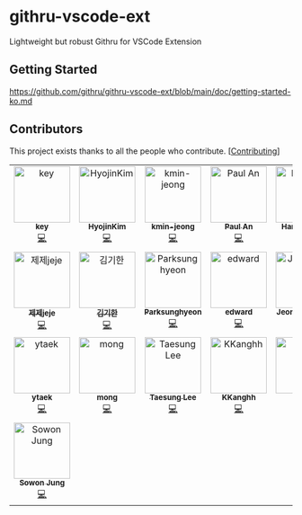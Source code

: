 # githru-vscode-ext

Lightweight but robust Githru for VSCode Extension

## Getting Started

https://github.com/githru/githru-vscode-ext/blob/main/doc/getting-started-ko.md

## Contributors

This project exists thanks to all the people who contribute. [[Contributing](https://github.com/githru/githru-vscode-ext/blob/main/CONTRIBUTING.md)]

<!-- ALL-CONTRIBUTORS-LIST:START - Do not remove or modify this section -->
<!-- prettier-ignore-start -->
<!-- markdownlint-disable -->
<table>
  <tbody>
    <tr>
      <td align="center" valign="top" width="14.28%"><a href="https://github.com/ansrlm"><img src="https://avatars.githubusercontent.com/u/28749913?v=4?s=100" width="100px;" alt="key"/><br /><sub><b>key</b></sub></a><br /><a href="https://github.com/githru/githru-vscode-ext/commits?author=ansrlm" title="Code">💻</a></td>
      <td align="center" valign="top" width="14.28%"><a href="https://velog.io/@gwsyl22"><img src="https://avatars.githubusercontent.com/u/60775453?v=4?s=100" width="100px;" alt="HyojinKim"/><br /><sub><b>HyojinKim</b></sub></a><br /><a href="https://github.com/githru/githru-vscode-ext/commits?author=hy57in" title="Code">💻</a></td>
      <td align="center" valign="top" width="14.28%"><a href="https://github.com/kmin-jeong"><img src="https://avatars.githubusercontent.com/u/53456037?v=4?s=100" width="100px;" alt="kmin-jeong"/><br /><sub><b>kmin-jeong</b></sub></a><br /><a href="https://github.com/githru/githru-vscode-ext/commits?author=kmin-jeong" title="Code">💻</a></td>
      <td align="center" valign="top" width="14.28%"><a href="https://github.com/anpaul0615"><img src="https://avatars.githubusercontent.com/u/8488507?v=4?s=100" width="100px;" alt="Paul An"/><br /><sub><b>Paul An</b></sub></a><br /><a href="https://github.com/githru/githru-vscode-ext/commits?author=anpaul0615" title="Code">💻</a></td>
      <td align="center" valign="top" width="14.28%"><a href="https://github.com/hanseul-lee"><img src="https://avatars.githubusercontent.com/u/69497936?v=4?s=100" width="100px;" alt="Hanseul Lee"/><br /><sub><b>Hanseul Lee</b></sub></a><br /><a href="https://github.com/githru/githru-vscode-ext/commits?author=hanseul-lee" title="Code">💻</a></td>
      <td align="center" valign="top" width="14.28%"><a href="https://github.com/ooooorobo"><img src="https://avatars.githubusercontent.com/u/40057032?v=4?s=100" width="100px;" alt="조예진"/><br /><sub><b>조예진</b></sub></a><br /><a href="https://github.com/githru/githru-vscode-ext/commits?author=ooooorobo" title="Code">💻</a></td>
      <td align="center" valign="top" width="14.28%"><a href="https://velog.io/@0_jin"><img src="https://avatars.githubusercontent.com/u/70205497?v=4?s=100" width="100px;" alt="jin-Pro"/><br /><sub><b>jin-Pro</b></sub></a><br /><a href="https://github.com/githru/githru-vscode-ext/commits?author=jin-Pro" title="Code">💻</a></td>
    </tr>
    <tr>
      <td align="center" valign="top" width="14.28%"><a href="http://dev-jejecrunch.tistory.com/"><img src="https://avatars.githubusercontent.com/u/41473964?v=4?s=100" width="100px;" alt="제제jeje"/><br /><sub><b>제제jeje</b></sub></a><br /><a href="https://github.com/githru/githru-vscode-ext/commits?author=jejecrunch" title="Code">💻</a></td>
      <td align="center" valign="top" width="14.28%"><a href="http://vgihan.github.io"><img src="https://avatars.githubusercontent.com/u/49841765?v=4?s=100" width="100px;" alt="김기한"/><br /><sub><b>김기한</b></sub></a><br /><a href="https://github.com/githru/githru-vscode-ext/commits?author=vgihan" title="Code">💻</a></td>
      <td align="center" valign="top" width="14.28%"><a href="https://pshdev1030.github.io/"><img src="https://avatars.githubusercontent.com/u/79688915?v=4?s=100" width="100px;" alt="Parksunghyeon"/><br /><sub><b>Parksunghyeon</b></sub></a><br /><a href="https://github.com/githru/githru-vscode-ext/commits?author=pshdev1030" title="Code">💻</a></td>
      <td align="center" valign="top" width="14.28%"><a href="https://github.com/wherehows"><img src="https://avatars.githubusercontent.com/u/81841082?v=4?s=100" width="100px;" alt="edward"/><br /><sub><b>edward</b></sub></a><br /><a href="https://github.com/githru/githru-vscode-ext/commits?author=wherehows" title="Code">💻</a></td>
      <td align="center" valign="top" width="14.28%"><a href="https://jeonghye.blog"><img src="https://avatars.githubusercontent.com/u/54584063?v=4?s=100" width="100px;" alt="Jeonghye Choi"/><br /><sub><b>Jeonghye Choi</b></sub></a><br /><a href="https://github.com/githru/githru-vscode-ext/commits?author=jeonghye-choi" title="Code">💻</a></td>
      <td align="center" valign="top" width="14.28%"><a href="https://github.com/taejs"><img src="https://avatars.githubusercontent.com/u/41318449?v=4?s=100" width="100px;" alt="tae"/><br /><sub><b>tae</b></sub></a><br /><a href="https://github.com/githru/githru-vscode-ext/commits?author=taejs" title="Code">💻</a></td>
      <td align="center" valign="top" width="14.28%"><a href="https://velog.io/@blcklamb"><img src="https://avatars.githubusercontent.com/u/92101831?v=4?s=100" width="100px;" alt="Chaejung Kim"/><br /><sub><b>Chaejung Kim</b></sub></a><br /><a href="https://github.com/githru/githru-vscode-ext/commits?author=blcklamb" title="Code">💻</a></td>
    </tr>
    <tr>
      <td align="center" valign="top" width="14.28%"><a href="https://github.com/ytaek"><img src="https://avatars.githubusercontent.com/u/24404665?v=4?s=100" width="100px;" alt="ytaek"/><br /><sub><b>ytaek</b></sub></a><br /><a href="https://github.com/githru/githru-vscode-ext/commits?author=ytaek" title="Code">💻</a></td>
      <td align="center" valign="top" width="14.28%"><a href="https://github.com/momomingzhi"><img src="https://avatars.githubusercontent.com/u/47150127?v=4?s=100" width="100px;" alt="mong"/><br /><sub><b>mong</b></sub></a><br /><a href="https://github.com/githru/githru-vscode-ext/commits?author=momomingzhi" title="Code">💻</a></td>
      <td align="center" valign="top" width="14.28%"><a href="https://www.linkedin.com/in/tae-sung-lee-5ab59a220/"><img src="https://avatars.githubusercontent.com/u/66891085?v=4?s=100" width="100px;" alt="Taesung Lee"/><br /><sub><b>Taesung Lee</b></sub></a><br /><a href="https://github.com/githru/githru-vscode-ext/commits?author=2taesung" title="Code">💻</a></td>
      <td align="center" valign="top" width="14.28%"><a href="https://github.com/KKanghh"><img src="https://avatars.githubusercontent.com/u/84486674?v=4?s=100" width="100px;" alt="KKanghh"/><br /><sub><b>KKanghh</b></sub></a><br /><a href="https://github.com/githru/githru-vscode-ext/commits?author=KKanghh" title="Code">💻</a></td>
      <td align="center" valign="top" width="14.28%"><a href="https://velog.io/@ghenmaru"><img src="https://avatars.githubusercontent.com/u/63959171?v=4?s=100" width="100px;" alt="Gyu"/><br /><sub><b>Gyu</b></sub></a><br /><a href="https://github.com/githru/githru-vscode-ext/commits?author=rbgksqkr" title="Code">💻</a></td>
      <td align="center" valign="top" width="14.28%"><a href="https://github.com/KyuTae98"><img src="https://avatars.githubusercontent.com/u/79373803?v=4?s=100" width="100px;" alt="박규태"/><br /><sub><b>박규태</b></sub></a><br /><a href="https://github.com/githru/githru-vscode-ext/commits?author=KyuTae98" title="Code">💻</a></td>
      <td align="center" valign="top" width="14.28%"><a href="https://github.com/Jinho1011"><img src="https://avatars.githubusercontent.com/u/26860466?v=4?s=100" width="100px;" alt="Jeon Jinho"/><br /><sub><b>Jeon Jinho</b></sub></a><br /><a href="https://github.com/githru/githru-vscode-ext/commits?author=Jinho1011" title="Code">💻</a></td>
    </tr>
    <tr>
      <td align="center" valign="top" width="14.28%"><a href="https://velog.io/@ss-won"><img src="https://avatars.githubusercontent.com/u/31684481?v=4?s=100" width="100px;" alt="Sowon Jung"/><br /><sub><b>Sowon Jung</b></sub></a><br /><a href="https://github.com/githru/githru-vscode-ext/commits?author=ss-won" title="Code">💻</a></td>
    </tr>
  </tbody>
</table>

<!-- markdownlint-restore -->
<!-- prettier-ignore-end -->

<!-- ALL-CONTRIBUTORS-LIST:END -->
